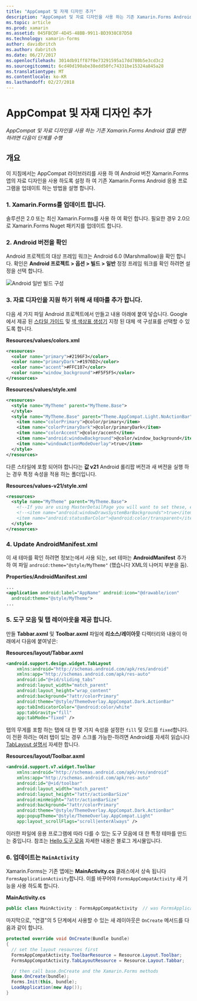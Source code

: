 ```yaml
---
title: "AppCompat 및 자재 디자인 추가"
description: "AppCompat 및 자료 디자인을 사용 하는 기존 Xamarin.Forms Android 앱을 변환 하려면 다음이 단계를 수행"
ms.topic: article
ms.prod: xamarin
ms.assetid: 045FBCDF-4D45-48BB-9911-BD3938C87D58
ms.technology: xamarin-forms
author: davidbritch
ms.author: dabritch
ms.date: 06/27/2017
ms.openlocfilehash: 3014db91ff87f0e73291595a17dd780b5e3cd3c2
ms.sourcegitcommit: 6cd40d190abe38edd50fc74331be15324a845a28
ms.translationtype: MT
ms.contentlocale: ko-KR
ms.lasthandoff: 02/27/2018
---
```

# <a name="adding-appcompat-and-material-design"></a>AppCompat 및 자재 디자인 추가

_AppCompat 및 자료 디자인을 사용 하는 기존 Xamarin.Forms Android 앱을 변환 하려면 다음이 단계를 수행_

<!-- source https://gist.github.com/jassmith/a3b2a543f99126782936
https://blog.xamarin.com/material-design-for-your-xamarin-forms-android-apps/ -->

## <a name="overview"></a>개요

이 지침에서는 AppCompat 라이브러리를 사용 하 여 Android 버전 Xamarin.Forms 앱의 자료 디자인을 사용 하도록 설정 하 여 기존 Xamarin.Forms Android 응용 프로그램을 업데이트 하는 방법을 설명 합니다.

### <a name="1-update-xamarinforms"></a>1. Xamarin.Forms를 업데이트 합니다.

솔루션은 2.0 또는 최신 Xamarin.Forms를 사용 하 여 확인 합니다. 필요한 경우 2.0으로 Xamarin.Forms Nuget 패키지를 업데이트 합니다.

### <a name="2-check-android-version"></a>2. Android 버전을 확인

Android 프로젝트의 대상 프레임 워크는 Android 6.0 (Marshmallow)을 확인 합니다. 확인은 **Android 프로젝트 > 옵션 > 빌드 > 일반** 정정 프레임 워크를 확인 하려면 설정을 선택 합니다.

 ![](appcompat-images/target-android-6-sml.png "Android 일반 빌드 구성")

### <a name="3-add-new-themes-to-support-material-design"></a>3. 자료 디자인을 지원 하기 위해 새 테마를 추가 합니다.

다음 세 가지 파일 Android 프로젝트에서 만들고 내용 아래에 붙여 넣습니다. Google에서 제공 된 [스타일 가이드](http://www.google.com/design/spec/style/color.html#color-color-palette) 및 [색 색상표 생성기](http://www.materialpalette.com/) 지정 된 대체 색 구성표를 선택할 수 있도록 합니다.

**Resources/values/colors.xml**

```xml
<resources>
  <color name="primary">#2196F3</color>
  <color name="primaryDark">#1976D2</color>
  <color name="accent">#FFC107</color>
  <color name="window_background">#F5F5F5</color>
</resources>
```

**Resources/values/style.xml**

```xml
<resources>
  <style name="MyTheme" parent="MyTheme.Base">
  </style>
  <style name="MyTheme.Base" parent="Theme.AppCompat.Light.NoActionBar">
    <item name="colorPrimary">@color/primary</item>
    <item name="colorPrimaryDark">@color/primaryDark</item>
    <item name="colorAccent">@color/accent</item>
    <item name="android:windowBackground">@color/window_background</item>
    <item name="windowActionModeOverlay">true</item>
  </style>
</resources>
```

다른 스타일에 포함 되어야 합니다는 **값 v21** Android 롤리팝 버전과 새 버전을 실행 하는 경우 특정 속성을 적용 하는 폴더입니다.

**Resources/values-v21/style.xml**

```xml
<resources>
  <style name="MyTheme" parent="MyTheme.Base">
    <!--If you are using MasterDetailPage you will want to set these, else you can leave them out-->
    <!--<item name="android:windowDrawsSystemBarBackgrounds">true</item>
    <item name="android:statusBarColor">@android:color/transparent</item>-->
  </style>
</resources>
```

### <a name="4-update-androidmanifestxml"></a>4. Update AndroidManifest.xml

이 새 테마를 확인 하려면 정보는에서 사용 되는, set 테마는 **AndroidManifest** 추가 하 여 파일 `android:theme="@style/MyTheme"` (했습니다 XML의 나머지 부분을 둠).

**Properties/AndroidManifest.xml**

```xml
...
<application android:label="AppName" android:icon="@drawable/icon"
  android:theme="@style/MyTheme">
...
```

### <a name="5-provide-toolbar-and-tab-layouts"></a>5. 도구 모음 및 탭 레이아웃을 제공 합니다.

만들 **Tabbar.axml** 및 **Toolbar.axml** 파일에 **리소스/레이아웃** 디렉터리와 내용이 아래에서 다음에 붙여넣은:

**Resources/layout/Tabbar.axml**

```xml
<android.support.design.widget.TabLayout
    xmlns:android="http://schemas.android.com/apk/res/android"
    xmlns:app="http://schemas.android.com/apk/res-auto"
    android:id="@+id/sliding_tabs"
    android:layout_width="match_parent"
    android:layout_height="wrap_content"
    android:background="?attr/colorPrimary"
    android:theme="@style/ThemeOverlay.AppCompat.Dark.ActionBar"
    app:tabIndicatorColor="@android:color/white"
    app:tabGravity="fill"
    app:tabMode="fixed" />
```

탭의 무게를 포함 하는 탭에 대 한 몇 가지 속성을 설정한 `fill` 및 모드를 `fixed`합니다.
이 전환 하려는 여러 탭이 있는 경우 스크롤 가능한-하려면 Android를 자세히 읽습니다 [TabLayout 설명서](http://developer.android.com/reference/android/support/design/widget/TabLayout.html) 자세한 합니다.

**Resources/layout/Toolbar.axml**

```xml
<android.support.v7.widget.Toolbar
    xmlns:android="http://schemas.android.com/apk/res/android"
    xmlns:app="http://schemas.android.com/apk/res-auto"
    android:id="@+id/toolbar"
    android:layout_width="match_parent"
    android:layout_height="?attr/actionBarSize"
    android:minHeight="?attr/actionBarSize"
    android:background="?attr/colorPrimary"
    android:theme="@style/ThemeOverlay.AppCompat.Dark.ActionBar"
    app:popupTheme="@style/ThemeOverlay.AppCompat.Light"
    app:layout_scrollFlags="scroll|enterAlways" />
```

이러한 파일에 응용 프로그램에 따라 다를 수 있는 도구 모음에 대 한 특정 테마를 만드는 중입니다.
참조는 [Hello 도구 모음](https://blog.xamarin.com/android-tips-hello-toolbar-goodbye-action-bar/) 자세한 내용은 블로그 게시물입니다.


### <a name="6-update-the-mainactivity"></a>6. 업데이트는 `MainActivity`

Xamarin.Forms는 기존 앱에는 **MainActivity.cs** 클래스에서 상속 됩니다 `FormsApplicationActivity`합니다. 이를 바꾸어야 `FormsAppCompatActivity` 새 기능을 사용 하도록 합니다.

**MainActivity.cs**

```csharp
public class MainActivity : FormsAppCompatActivity  // was FormsApplicationActivity
```

마지막으로, "연결"의 5 단계에서 사용할 수 있는 새 레이아웃은 `OnCreate` 메서드를 다음과 같이 합니다.

```csharp
protected override void OnCreate(Bundle bundle)
{
  // set the layout resources first
  FormsAppCompatActivity.ToolbarResource = Resource.Layout.Toolbar;
  FormsAppCompatActivity.TabLayoutResource = Resource.Layout.Tabbar;

  // then call base.OnCreate and the Xamarin.Forms methods
  base.OnCreate(bundle);
  Forms.Init(this, bundle);
  LoadApplication(new App());
}
```
